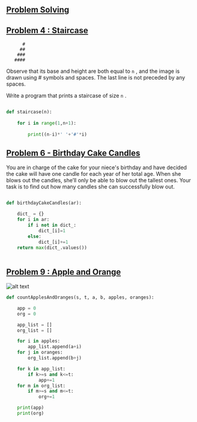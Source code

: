 


## [Problem Solving](https://www.hackerrank.com/domains/algorithms?filters%5Bstatus%5D%5B%5D=unsolved&badge_type=problem-solving)



## [Problem 4 : Staircase](https://www.hackerrank.com/challenges/staircase/problem)
 ```   
       #
      ##
     ###
    ####
```
Observe that its base and height are both equal to `n` , and the image is drawn using # symbols and spaces. The last line is not preceded by any spaces.

Write a program that prints a staircase of size `n` .

```python

def staircase(n):
    
    for i in range(1,n+1):
        
        print((n-i)*' '+'#'*i)
```


 
## [Problem 6 - Birthday Cake Candles](https://www.hackerrank.com/challenges/birthday-cake-candles/problem)

You are in charge of the cake for your niece's birthday and have decided the cake will have one candle for each year of her total age. When she blows out the candles, she’ll only be able to blow out the tallest ones. Your task is to find out how many candles she can successfully blow out.

```python

def birthdayCakeCandles(ar):

    dict_ = {}
    for i in ar:
        if i not in dict_:
            dict_[i]=1
        else:
            dict_[i]+=1
    return max(dict_.values())        
    
```



## [Problem 9 : Apple and Orange](https://www.hackerrank.com/challenges/apple-and-orange/problem)

![alt text](https://s3.amazonaws.com/hr-challenge-images/25220/1474218925-f2a791d52c-Appleandorange2.png)
```python
def countApplesAndOranges(s, t, a, b, apples, oranges):

    app = 0
    org = 0

    app_list = []
    org_list = []

    for i in apples:
        app_list.append(a+i)
    for j in oranges:
        org_list.append(b+j)

    for k in app_list:
        if k>=s and k<=t:
            app+=1
    for m in org_list:
        if m>=s and m<=t:
            org+=1

    print(app)
    print(org) 
```    
